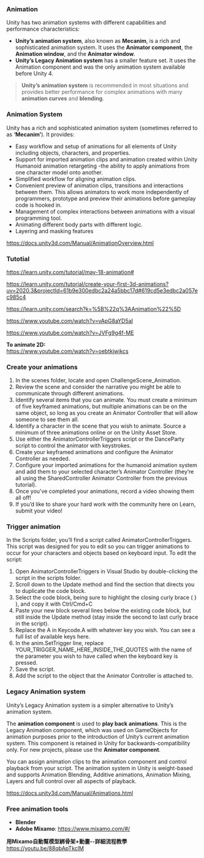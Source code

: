 ### Animation 

Unity has two animation systems with different capabilities and performance characteristics:

- **Unity’s animation system**, also known as **Mecanim**, is a rich and sophisticated animation system. It uses the **Animator component**, the **Animation window**, and the **Animator window**.
- **Unity’s Legacy Animation system** has a smaller feature set. It uses the Animation component and was the only animation system available before Unity 4.


> **Unity’s animation system** is recommended in most situations and provides better performance for complex animations with many **animation curves** and **blending**. 


### Animation System

Unity has a rich and sophisticated animation system (sometimes referred to as **‘Mecanim’**). It provides:

- Easy workflow and setup of animations for all elements of Unity including objects, characters, and properties.
- Support for imported animation clips and animation created within Unity Humanoid animation retargeting -the ability to apply animations from one character model onto another.
- Simplified workflow for aligning animation clips.
- Convenient preview of animation clips, transitions and interactions between them. This allows animators to work more independently of programmers, prototype and preview their animations before gameplay code is hooked in.
- Management of complex interactions between animations with a visual programming tool.
- Animating different body parts with different logic.
- Layering and masking features



https://docs.unity3d.com/Manual/AnimationOverview.html

### Tutotial

https://learn.unity.com/tutorial/may-18-animation#

https://learn.unity.com/tutorial/create-your-first-3d-animations?uv=2020.3&projectId=61b9e300edbc2a24a5bbc17d#619cd5e3edbc2a057ec985c4

https://learn.unity.com/search?k=%5B%22q%3AAnimation%22%5D

https://www.youtube.com/watch?v=vApG8aYD5aI

https://www.youtube.com/watch?v=JVFg9g4f-ME

**To animate 2D:** \
https://www.youtube.com/watch?v=oebtkjwjkcs


### Create your animations
1.  In the scenes folder, locate and open ChallengeScene_Animation.
2.  Review the scene and consider the narrative you might be able to communicate through different animations.
3.  Identify several items that you can animate. You must create a minimum of five keyframed animations, but multiple animations can be on the same object, so long as you create an Animator Controller that will allow someone to see them all.
4.  Identify a character in the scene that you wish to animate. Source a minimum of three animations online or on the Unity Asset Store.
5.  Use either the AnimatorControllerTriggers script or the DanceParty script to control the animator with keystrokes.
6.  Create your keyframed animations and configure the Animator Controller as needed.
7.  Configure your imported animations for the humanoid animation system and add them to your selected character’s Animator Controller (they’re all using the SharedController Animator Controller from the previous tutorial).
8.  Once you’ve completed your animations, record a video showing them all off! 
9.  If you’d like to share your hard work with the community here on Learn, submit your video! 

### Trigger animation

In the Scripts folder, you’ll find a script called AnimatorControllerTriggers. This script was designed for you to edit so you can trigger animations to occur for your characters and objects based on keyboard input. 
To edit the script:
1.  Open AnimatorControllerTriggers in Visual Studio by double-clicking the script in the scripts folder.
2.  Scroll down to the Update method and find the section that directs you to duplicate the code block.
3.  Select the code block, being sure to highlight the closing curly brace ( } ), and copy it with Ctrl/Cmd+C
4.  Paste your new block several lines below the existing code block, but still inside the Update method (stay inside the second to last curly brace in the script).
5.  Replace the A in Keycode.A with whatever key you wish. You can see a full list of available keys here.
6.  In the anim.SetTrigger line, replace YOUR_TRIGGER_NAME_HERE_INSIDE_THE_QUOTES with the name of the parameter you wish to have called when the keyboard key is pressed.
7.  Save the script.
8.  Add the script to the object that the Animator Controller is attached to.



### Legacy Animation system
Unity’s Legacy Animation system is a simpler alternative to Unity’s animation system.


The **animation component** is used to **play back animations**. This is the Legacy Animation component, which was used on GameObjects
 for animation purposes prior to the introduction of Unity’s current animation system. This component is retained in Unity for backwards-compatibility only. For new projects, please use the **Animator component**.

You can assign animation clips to the animation component and control playback from your script. The animation system in Unity is weight-based and supports Animation Blending, Additive animations, Animation Mixing, Layers and full control over all aspects of playback.


https://docs.unity3d.com/Manual/Animations.html

### Free animation tools
- **Blender**
- **Adobe Mixamo**:   https://www.mixamo.com/#/

**用Mixamo自動幫模型綁骨架+動畫--詳細流程教學**
https://youtu.be/88qbApTkclM
